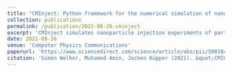 ```yaml
---
title: "CMInject: Python framework for the numerical simulation of nanoparticle injection pipelines"
collection: publications
permalink: /publication/2021-08-26-cminject
excerpt: 'CMInject simulates nanoparticle injection experiments of particles with diameters in the micrometer to nanometer-regime, e.g., for single-particle-imaging experiments.'
date: 2021-08-26
venue: 'Computer Physics Communications'
paperurl: 'https://www.sciencedirect.com/science/article/abs/pii/S0010465521002502'
citation: 'Simon Welker, Muhamed Amin, Jochen Küpper (2021). &quot;CMInject: Python framework for the numerical simulation of nanoparticle injection pipelines.&quot; <i>Computer Physics Communications</i>.'
---
```


